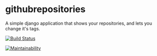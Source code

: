 # githubrepositories
A simple django application that shows your repositories, and lets you change it's tags.  

[![Build Status](https://travis-ci.org/joaaogui/githubrepositories.svg?branch=master)](https://travis-ci.org/joaaogui/githubrepositories)

[![Maintainability](https://api.codeclimate.com/v1/badges/5cddc21c068762f838fc/maintainability)](https://codeclimate.com/github/joaaogui/githubrepositories/maintainability)